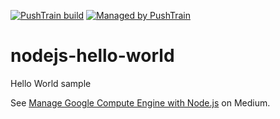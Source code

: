[![PushTrain build](http://52.53.142.226:90/badge/sedevops/nodejs-hello-world/5.svg)](https://api.github.com/repos/sedevops/nodejs-hello-world) [![Managed by PushTrain](http://52.53.142.226:90/badge-text/managed_by-PushTrain-F17E43.svg)](https://swiftengine.io)

# nodejs-hello-world
Hello World sample

See [Manage Google Compute Engine with Node.js](https://medium.com/@fhinkel/manage-google-compute-engine-with-node-js-eef8e7a111b4) on Medium.
